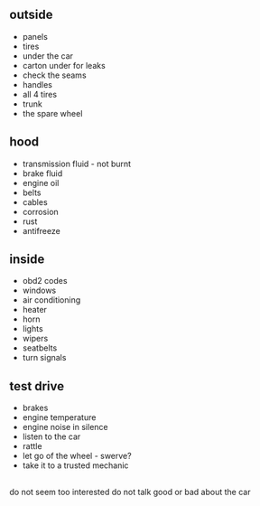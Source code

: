 ---
---

## outside 
- panels
- tires 
- under the car 
- carton under for leaks 
- check the seams 
- handles 
- all 4 tires 
- trunk 
- the spare wheel 

## hood 
- transmission fluid - not burnt 
- brake fluid 
- engine oil
- belts 
- cables 
- corrosion 
- rust 
- antifreeze 


## inside 
- obd2 codes 
- windows
- air conditioning
- heater
- horn
- lights
- wipers
- seatbelts
- turn signals


## test drive 
- brakes 
- engine temperature 
- engine noise in silence 
- listen to the car 
- rattle 
- let go of the wheel -  swerve?
- take it to a trusted mechanic 

## 
do not seem too interested 
do not talk good or bad about the car 
